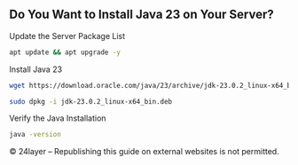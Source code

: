 ## Do You Want to Install Java 23 on Your Server?


Update the Server Package List
``` bash
apt update && apt upgrade -y
```

Install Java 23
``` bash
wget https://download.oracle.com/java/23/archive/jdk-23.0.2_linux-x64_bin.deb
```

``` bash
sudo dpkg -i jdk-23.0.2_linux-x64_bin.deb
```

Verify the Java Installation
``` bash
java -version
```

© 24layer – Republishing this guide on external websites is not permitted.